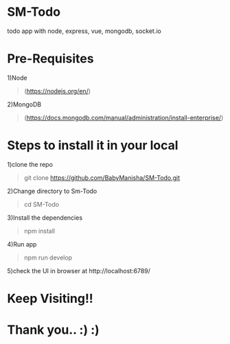 # SM-Todo
todo app with node, express, vue, mongodb, socket.io

# Pre-Requisites 
1)Node
>(https://nodejs.org/en/)

2)MongoDB
>(https://docs.mongodb.com/manual/administration/install-enterprise/)


# Steps to install it in your local
1)clone the repo
>git clone https://github.com/BabyManisha/SM-Todo.git

2)Change directory to Sm-Todo
>cd SM-Todo

3)Install the dependencies
>npm install

4)Run app
>npm run develop

5)check the UI in browser at http://localhost:6789/


# Keep Visiting!!
# Thank you.. :) :)

